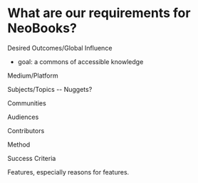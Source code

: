 # What are our requirements for NeoBooks?

Desired Outcomes/Global Influence 
- goal: a commons of accessible knowledge 

Medium/Platform

Subjects/Topics -- Nuggets?

Communities

Audiences 

Contributors 

Method

Success Criteria 

Features, especially reasons for features. 

